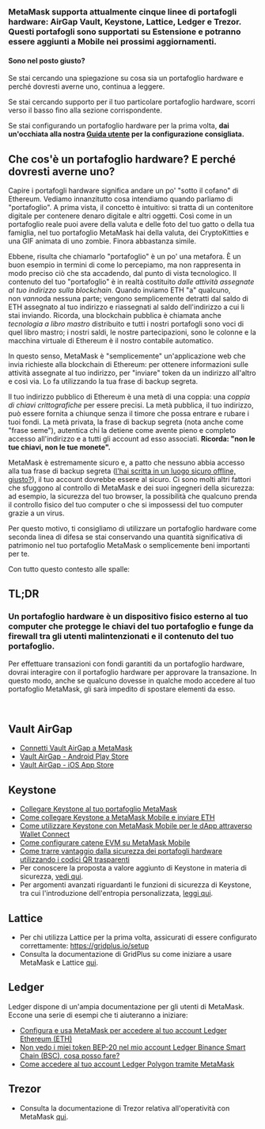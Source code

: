### MetaMask supporta attualmente cinque linee di portafogli hardware: AirGap Vault, Keystone, Lattice, Ledger e Trezor. Questi portafogli sono supportati su Estensione e potranno essere aggiunti a Mobile nei prossimi aggiornamenti.



#### Sono nel posto giusto?


Se stai cercando una spiegazione su cosa sia un portafoglio hardware e perché dovresti averne uno, continua a leggere.


Se stai cercando supporto per il tuo particolare portafoglio hardware, scorri verso il basso fino alla sezione corrispondente.


Se stai configurando un portafoglio hardware per la prima volta, **dai un'occhiata alla nostra [Guida utente](https://support.metamask.io/hc/en-us/articles/5450173968283) per la configurazione consigliata.** 



#### 


Che cos'è un portafoglio hardware? E perché dovresti averne uno?
----------------------------------------------------------------


Capire i portafogli hardware significa andare un po' "sotto il cofano" di Ethereum. Vediamo innanzitutto cosa intendiamo quando parliamo di "portafoglio". A prima vista, il concetto è intuitivo: si tratta di un contenitore digitale per contenere denaro digitale e altri oggetti. Così come in un portafoglio reale puoi avere della valuta e delle foto del tuo gatto o della tua famiglia, nel tuo portafoglio MetaMask hai della valuta, dei CryptoKitties e una GIF animata di uno zombie. Finora abbastanza simile.


Ebbene, risulta che chiamarlo "portafoglio" è un po' una metafora. È un buon esempio in termini di come lo percepiamo, ma non rappresenta in modo preciso ciò che sta accadendo, dal punto di vista tecnologico. Il contenuto del tuo "portafoglio" è in realtà costituito *dalle attività assegnate al tuo indirizzo sulla blockchain*. Quando inviamo ETH "a" qualcuno, non *vanno*da nessuna parte; vengono semplicemente detratti dal saldo di ETH assegnato al tuo indirizzo e riassegnati al saldo dell'indirizzo a cui li stai inviando. Ricorda, una blockchain pubblica è chiamata anche *tecnologia a libro mastro* distribuito e tutti i nostri portafogli sono voci di quel libro mastro; i nostri saldi, le nostre partecipazioni, sono le colonne e la macchina virtuale di Ethereum è il nostro contabile automatico.


In questo senso, MetaMask è "semplicemente" un'applicazione web che invia richieste alla blockchain di Ethereum: per ottenere informazioni sulle attività assegnate al tuo indirizzo, per "inviare" token da un indirizzo all'altro e così via. Lo fa utilizzando la tua frase di backup segreta.


Il tuo indirizzo pubblico di Ethereum è una metà di una coppia: una *coppia di chiavi crittografiche* per essere precisi. La metà pubblica, il tuo indirizzo, può essere fornita a chiunque senza il timore che possa entrare e rubare i tuoi fondi. La metà privata, la frase di backup segreta (nota anche come "frase seme"), autentica chi la detiene come avente pieno e completo accesso all'indirizzo e a tutti gli account ad esso associati. **Ricorda: "non le tue chiavi, non le tue monete".**


MetaMask è estremamente sicuro e, a patto che nessuno abbia accesso alla tua frase di backup segreta ([l'hai scritta in un luogo sicuro offline, giusto?](https://support.metamask.io/hc/en-us/articles/4404722782107)), il tuo account dovrebbe essere al sicuro. Ci sono molti altri fattori che sfuggono al controllo di MetaMask e dei suoi ingegneri della sicurezza: ad esempio, la sicurezza del tuo browser, la possibilità che qualcuno prenda il controllo fisico del tuo computer o che si impossessi del tuo computer grazie a un virus.


Per questo motivo, ti consigliamo di utilizzare un portafoglio hardware come seconda linea di difesa se stai conservando una quantità significativa di patrimonio nel tuo portafoglio MetaMask o semplicemente beni importanti per te. 


Con tutto questo contesto alle spalle:



TL;DR
------


### **Un portafoglio hardware è un dispositivo fisico esterno al tuo computer che protegge le chiavi del tuo portafoglio e funge da firewall tra gli utenti malintenzionati e il contenuto del tuo portafoglio.**


Per effettuare transazioni con fondi garantiti da un portafoglio hardware, dovrai interagire con il portafoglio hardware per approvare la transazione. In questo modo, anche se qualcuno dovesse in qualche modo accedere al tuo portafoglio MetaMask, gli sarà impedito di spostare elementi da esso.


 


 Vault AirGap
-------------


* [Connetti Vault AirGap a MetaMask](https://support.airgap.it/guides/metamask/)
* [Vault AirGap - Android Play Store](https://play.google.com/store/apps/details?id=it.airgap.vault&hl=en_US&gl=US)
* [Vault AirGap - iOS App Store](https://apps.apple.com/us/app/airgap-vault-secure-secrets/id1417126841)


 Keystone
---------


* [Collegare Keystone al tuo portafoglio MetaMask](https://support.keyst.one/3rd-party-wallets/eth-and-web3-wallets-keystone/bind-metamask-with-keystone)
* [Come collegare Keystone a MetaMask Mobile e inviare ETH](https://support.keyst.one/3rd-party-wallets/eth-and-web3-wallets-keystone/metamask-mobile)
* [Come utilizzare Keystone con MetaMask Mobile per le dApp attraverso Wallet Connect](https://support.keyst.one/3rd-party-wallets/eth-and-web3-wallets-keystone/metamask-mobile/defi-with-metamask-mobile)
* [Come configurare catene EVM su MetaMask Mobile](https://support.keyst.one/3rd-party-wallets/eth-and-web3-wallets-keystone/metamask-mobile/configuring-evm-chains-on-metamask-mobile)
* [Come trarre vantaggio dalla sicurezza dei portafogli hardware utilizzando i codici QR trasparenti](https://consensys.net/blog/news/metamask-x-keystone-how-to-benefit-from-hardware-wallet-security-using-transparent-qr-code/)
* Per conoscere la proposta a valore aggiunto di Keystone in materia di sicurezza, [vedi qui](https://blog.keyst.one/blind-signing-a-security-black-hole-for-the-ethereum-community-13f909b848b6).
* Per argomenti avanzati riguardanti le funzioni di sicurezza di Keystone, tra cui l'introduzione dell'entropia personalizzata, [leggi qui](https://support.keyst.one/general-navigation-guide#advanced-users).


 Lattice
--------


* Per chi utilizza Lattice per la prima volta, assicurati di essere configurato correttamente: <https://gridplus.io/setup>
* Consulta la documentazione di GridPlus su come iniziare a usare MetaMask e Lattice [qui](https://docs.gridplus.io/setup/metamask).


 Ledger
-------


Ledger dispone di un'ampia documentazione per gli utenti di MetaMask. Eccone una serie di esempi che ti aiuteranno a iniziare:  



* [Configura e usa MetaMask per accedere al tuo account Ledger Ethereum (ETH)](https://support.ledger.com/hc/en-us/articles/4404366864657-Set-up-and-use-MetaMask-to-access-your-Ledger-Ethereum-ETH-account?docs=true)
* [Non vedo i miei token BEP-20 nel mio account Ledger Binance Smart Chain (BSC), cosa posso fare?](https://support.ledger.com/hc/en-us/articles/4406111561617-I-don-t-see-my-BEP-20-tokens-in-my-Ledger-Binance-Smart-Chain-BSC-account-what-can-I-do-?support=true)
* [Come accedere al tuo account Ledger Polygon tramite MetaMask](https://support.ledger.com/hc/en-us/articles/4418394184209-How-to-access-your-Ledger-Polygon-MATIC-account-via-Metamask?docs=true)


 Trezor
-------


* Consulta la documentazione di Trezor relativa all'operatività con MetaMask [qui](https://wiki.trezor.io/Apps:MetaMask).
